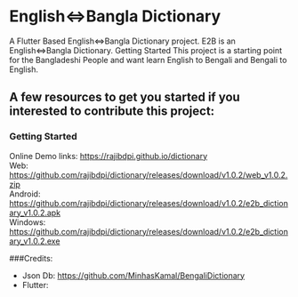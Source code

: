 # English<=>Bangla Dictionary

A Flutter Based English<=>Bangla Dictionary project.
E2B is an English<=>Bangla Dictionary. Getting Started This project is a starting point for the Bangladeshi People and want learn English to Bengali and Bengali to English. 


## A few resources to get you started if you interested to contribute this project:

### Getting Started  
Online Demo links: https://rajibdpi.github.io/dictionary   
Web: https://github.com/rajibdpi/dictionary/releases/download/v1.0.2/web_v1.0.2.zip  
Android: https://github.com/rajibdpi/dictionary/releases/download/v1.0.2/e2b_dictionary_v1.0.2.apk  
Windows: https://github.com/rajibdpi/dictionary/releases/download/v1.0.2/e2b_dictionary_v1.0.2.exe  


###Credits:  
- Json Db: https://github.com/MinhasKamal/BengaliDictionary  
- Flutter:   
